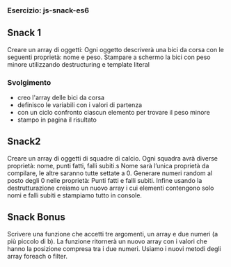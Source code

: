 ### Esercizio: js-snack-es6

## Snack 1

Creare un array di oggetti:
Ogni oggetto descriverà una bici da corsa con le seguenti proprietà: nome e peso.
Stampare a schermo la bici con peso minore utilizzando destructuring e template literal

### Svolgimento

- creo l'array delle bici da corsa
- definisco le variabili con i valori di partenza
- con un ciclo confronto ciascun elemento per trovare il peso minore
- stampo in pagina il risultato

## Snack2

Creare un array di oggetti di squadre di calcio. Ogni squadra avrà diverse proprietà: nome, punti fatti, falli subiti.s
Nome sarà l’unica proprietà da compilare, le altre saranno tutte settate a 0.
Generare numeri random al posto degli 0 nelle proprietà:
Punti fatti e falli subiti.
Infine usando la destrutturazione creiamo un nuovo array i cui elementi contengono solo nomi e falli subiti e stampiamo tutto in console.

## Snack Bonus

Scrivere una funzione che accetti tre argomenti, un array e due numeri (a più piccolo di b).
La funzione ritornerà un nuovo array con i valori che hanno la posizione compresa tra i due numeri.
Usiamo i nuovi metodi degli array foreach o filter.
